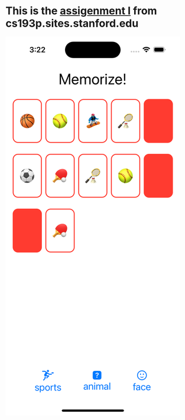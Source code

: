 #  This is the [assigenment I](https://cs193p.sites.stanford.edu/sites/g/files/sbiybj16636/files/media/file/a1_0.pdf)  from cs193p.sites.stanford.edu


![Screen](/ScreenShot.png)
